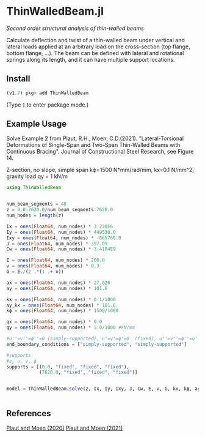 ThinWalledBeam.jl
==========

*Second order structural analysis of thin-walled beams*

Calculate deflection and twist of a thin-walled beam under vertical and lateral loads applied at an arbitrary load on the cross-section (top flange, bottom flange, ...).  The beam can be defined with lateral and rotational springs along its length, and it can have multiple support locations.

Install
-----------------------------

```julia
(v1.7) pkg> add ThinWalledBeam
```

(Type `]` to enter package mode.)

Example Usage
-------------

Solve Example 2 from Plaut, R.H., Moen, C.D.(2021). "Lateral-Torsional Deformations of Single-Span and Two-Span Thin-Walled Beams with Continuous Bracing". Journal of Constructional Steel Research, see Figure 14.

Z-section, no slope, simple span
kϕ=1500 N*mm/rad/mm, kx=0.1 N/mm^2, gravity load
qy = 1 kN/m


```julia
using ThinWalledBeam


num_beam_segments = 48
z = 0.0:7620.0/num_beam_segments:7620.0
num_nodes = length(z)

Ix = ones(Float64, num_nodes) * 3.230E6
Iy = ones(Float64, num_nodes) * 449530.0
Ixy = ones(Float64, num_nodes) * -865760.0
J = ones(Float64, num_nodes) * 397.09
Cw = ones(Float64, num_nodes) * 3.4104E9

E = ones(Float64, num_nodes) * 200.0
ν = ones(Float64, num_nodes) * 0.3
G = E./(2 .*(1 .+ ν))

ax = ones(Float64, num_nodes) * 27.826
ay = ones(Float64, num_nodes) * 101.6

kx = ones(Float64, num_nodes) * 0.1/1000
ay_kx = ones(Float64, num_nodes) * 101.6
kϕ = ones(Float64, num_nodes) * 1500/1000

qx = ones(Float64, num_nodes) * 0.0
qy = ones(Float64, num_nodes) * 5.0/1000 #kN/mm

#u''=v''=ϕ''=0 (simply-supported), u'=v'=ϕ'=0  (fixed), u''=v''=ϕ''=u'''=v'''=ϕ'''=0 (free, e.g., a cantilever)
end_boundary_conditions = ["simply-supported", "simply-supported"]

#supports
#z, u, v, ϕ
supports = [(0.0, "fixed", "fixed", "fixed"),
            (7620.0, "fixed", "fixed", "fixed")]


model = ThinWalledBeam.solve(z, Ix, Iy, Ixy, J, Cw, E, ν, G, kx, kϕ, ay_kx, qx, qy, ax, ay, end_boundary_conditions, supports)



```

References
-----------------------------

[Plaut and Moen (2020)](https://cloud.aisc.org/SSRC/2020/43PlautandMoen2020SSRC.pdf)
[Plaut and Moen (2021)](https://www.sciencedirect.com/science/article/pii/S0143974X21000158?casa_token=52LwhLAs40wAAAAA:LjCOP5af8dSiEek3R40ggBnxfV0Svt89EdiwjRWF1_r-uF4eFvL8-r54udIpN7DeP9BZuQGA)